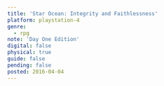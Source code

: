 ```yaml
---
title: 'Star Ocean: Integrity and Faithlessness'
platform: playstation-4
genre:
  - rpg
note: 'Day One Edition'
digital: false
physical: true
guide: false
pending: false
posted: 2016-04-04
---
```

